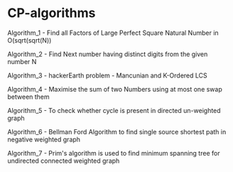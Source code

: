 # CP-algorithms

Algorithm_1 - Find all Factors of Large Perfect Square Natural Number in O(sqrt(sqrt(N))

Algorithm_2 - Find Next number having distinct digits from the given number N

Algorithm_3 - hackerEarth problem - Mancunian and K-Ordered LCS

Algorithm_4 - Maximise the sum of two Numbers using at most one swap between them

Algorithm_5 - To check whether cycle is present in directed un-weighted graph

Algorithm_6 - Bellman Ford Algorithm to find single source shortest path in negative weighted graph 

Algorithm_7 - Prim's algorithm is used to find minimum spanning tree for undirected connected weighted graph 

